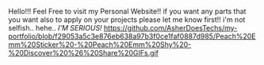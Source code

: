 Hello!!! Feel Free to visit my Personal Website!! if you want any parts that you want also to apply on your projects please let me know first!! i'm not selfish.. hehe.. *I'M SERIOUS!*
https://github.com/AsherDoesTechs/my-portfolio/blob/f29053a5c3e876eb638a97b3f0ce1faf0887d985/Peach%20Emm%20Sticker%20-%20Peach%20Emm%20Shy%20-%20Discover%20%26%20Share%20GIFs.gif
